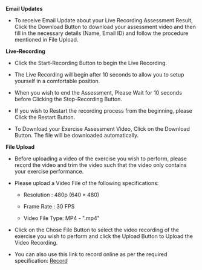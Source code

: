 **Email Updates**

- To receive Email Update about your Live Recording Assessment Result, Click the Download Button to download your assessment video and then fill in the necessary details (Name, Email ID) and follow the procedure mentioned in File Upload.

**Live-Recording**

- Click the Start-Recording Button to begin the Live Recording.

- The Live Recording will begin after 10 seconds to allow you to setup yourself in a comfortable position.

- When you wish to end the Assessment, Please Wait for 10 seconds before Clicking the Stop-Recording Button.

- If you wish to Restart the recording process from the beginning, please Click the Restart Button.

- To Download your Exercise Assessment Video, Click on the Download Button. The file will be downloaded automatically.

**File Upload**

- Before uploading a video of the exercise you wish to perform, please record the video and trim the video such that the video only contains your exercise performance.

- Please upload a Video File of the following specifications:

  - Resolution : 480p $(640\times480)$

  - Frame Rate : 30 FPS

  - Video File Type: MP4 - ".mp4"

- Click on the Chose File Button to select the video recording of the exercise you wish to perform and click the Upload Button to Upload the Video Recording.

- You can also use this link to record online as per the required specification: [Record](https://www.webrtc-experiment.com/RecordRTC/)
